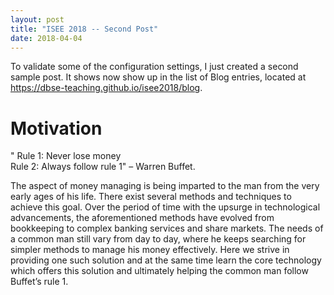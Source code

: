 ```yaml
---
layout: post
title: "ISEE 2018 -- Second Post"
date: 2018-04-04
---
```


To validate some of the configuration settings, I just created a second sample post. It shows now show up in the list of Blog entries, located at <https://dbse-teaching.github.io/isee2018/blog>.

# Motivation 
  
   " Rule 1: Never lose money  <br /> 
      Rule 2: Always follow rule 1" –  Warren Buffet.

  The aspect of money managing is being imparted to the man from the very early ages of his life. There exist several methods and techniques to achieve this goal. Over the period of time with the upsurge in technological advancements, the aforementioned methods have evolved from bookkeeping to complex banking services and share markets. The needs of a common man still vary from day to day, where he keeps searching for simpler methods to manage his money effectively. Here we strive in providing one such solution and at the same time learn the core technology which offers this solution and ultimately helping the common man follow Buffet’s rule 1.  



